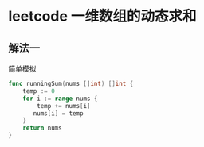 # leetcode 一维数组的动态求和

## 解法一

简单模拟

```go
func runningSum(nums []int) []int {
    temp := 0
    for i := range nums {
        temp += nums[i]
       nums[i] = temp
    }
    return nums
}
```